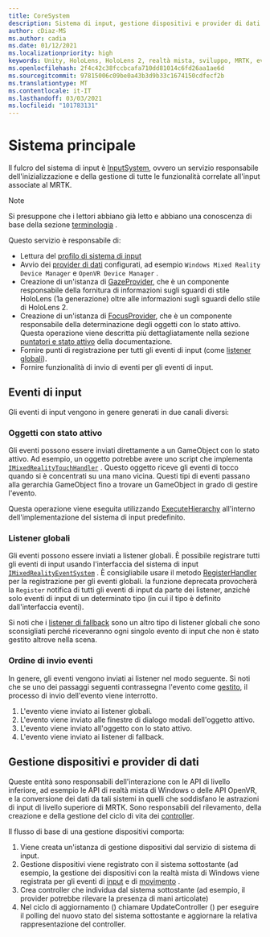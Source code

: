 ```yaml
---
title: CoreSystem
description: Sistema di input, gestione dispositivi e provider di dati in MRTK
author: cDiaz-MS
ms.author: cadia
ms.date: 01/12/2021
ms.localizationpriority: high
keywords: Unity, HoloLens, HoloLens 2, realtà mista, sviluppo, MRTK, eventi
ms.openlocfilehash: 2f4c42c38fccbcafa710dd81014c6fd26aa1ae6d
ms.sourcegitcommit: 97815006c09be0a43b3d9b33c1674150cdfecf2b
ms.translationtype: MT
ms.contentlocale: it-IT
ms.lasthandoff: 03/03/2021
ms.locfileid: "101783131"
---
```

# <a name="core-system"></a>Sistema principale

Il fulcro del sistema di input è [InputSystem](../../features/Input/Overview.md), ovvero un servizio responsabile dell'inizializzazione e della gestione di tutte le funzionalità correlate all'input associate al MRTK.

> [!NOTE]
> Si presuppone che i lettori abbiano già letto e abbiano una conoscenza di base della sezione [terminologia](Terminology.md) .

Questo servizio è responsabile di:

- Lettura del [profilo di sistema di input](../../out-of-scope/MixedRealityConfigurationGuide.md#input-system-settings)
- Avvio dei [provider di dati](../../features/Input/InputProviders.md) configurati, ad esempio `Windows Mixed Reality Device Manager` e `OpenVR Device Manager` .
- Creazione di un'istanza di [GazeProvider](xref:Microsoft.MixedReality.Toolkit.Input.IMixedRealityGazeProvider), che è un componente responsabile della fornitura di informazioni sugli sguardi di stile HoloLens (1a generazione) oltre alle informazioni sugli sguardi dello stile di HoloLens 2.
- Creazione di un'istanza di [FocusProvider](xref:Microsoft.MixedReality.Toolkit.Input.IMixedRealityFocusProvider), che è un componente responsabile della determinazione degli oggetti con lo stato attivo. Questa operazione viene descritta più dettagliatamente nella sezione [puntatori e stato attivo](ControllersPointersAndFocus.md#pointers-and-focus) della documentazione.
- Fornire punti di registrazione per tutti gli eventi di input (come [listener globali](#global-listeners)).
- Fornire funzionalità di invio di eventi per gli eventi di input.

## <a name="input-events"></a>Eventi di input

Gli eventi di input vengono in genere generati in due canali diversi:

### <a name="objects-in-focus"></a>Oggetti con stato attivo

Gli eventi possono essere inviati direttamente a un GameObject con lo stato attivo. Ad esempio, un oggetto potrebbe avere uno script che implementa [`IMixedRealityTouchHandler`](xref:Microsoft.MixedReality.Toolkit.Input.IMixedRealityTouchHandler) .
Questo oggetto riceve gli eventi di tocco quando si è concentrati su una mano vicina. Questi tipi di eventi passano alla gerarchia GameObject fino a trovare un GameObject in grado di gestire l'evento.

Questa operazione viene eseguita utilizzando [ExecuteHierarchy](https://docs.unity3d.com/ScriptReference/EventSystems.ExecuteEvents.ExecuteHierarchy.html) all'interno dell'implementazione del sistema di input predefinito.

### <a name="global-listeners"></a>Listener globali

Gli eventi possono essere inviati a listener globali. È possibile registrare tutti gli eventi di input usando l'interfaccia del sistema di input [`IMixedRealityEventSystem`](xref:Microsoft.MixedReality.Toolkit.IMixedRealityEventSystem) . È consigliabile usare il metodo [RegisterHandler](xref:Microsoft.MixedReality.Toolkit.IMixedRealityEventSystem.RegisterHandler``1(IEventSystemHandler)) per la registrazione per gli eventi globali. la funzione deprecata provocherà la `Register` notifica di tutti gli eventi di input da parte dei listener, anziché solo eventi di input di un determinato tipo (in cui il tipo è definito dall'interfaccia eventi).

Si noti che i [listener di fallback](xref:Microsoft.MixedReality.Toolkit.Input.MixedRealityInputSystem.PushFallbackInputHandler(GameObject)) sono un altro tipo di listener globali che sono sconsigliati perché riceveranno ogni singolo evento di input che non è stato gestito altrove nella scena.

### <a name="order-of-event-dispatch"></a>Ordine di invio eventi

In genere, gli eventi vengono inviati ai listener nel modo seguente. Si noti che se uno dei passaggi seguenti contrassegna l'evento come [gestito](https://docs.unity3d.com/ScriptReference/EventSystems.AbstractEventData-used.html), il processo di invio dell'evento viene interrotto.

1. L'evento viene inviato ai listener globali.
2. L'evento viene inviato alle finestre di dialogo modali dell'oggetto attivo.
3. L'evento viene inviato all'oggetto con lo stato attivo.
4. L'evento viene inviato ai listener di fallback.

## <a name="device-managers-and-data-providers"></a>Gestione dispositivi e provider di dati

Queste entità sono responsabili dell'interazione con le API di livello inferiore, ad esempio le API di realtà mista di Windows o delle API OpenVR, e la conversione dei dati da tali sistemi in quelli che soddisfano le astrazioni di input di livello superiore di MRTK. Sono responsabili del rilevamento, della creazione e della gestione del ciclo di vita dei [controller](ControllersPointersAndFocus.md#controllers).

Il flusso di base di una gestione dispositivi comporta:

1. Viene creata un'istanza di gestione dispositivi dal servizio di sistema di input.
2. Gestione dispositivi viene registrato con il sistema sottostante (ad esempio, la gestione dei dispositivi con la realtà mista di Windows viene registrata per gli eventi di [input](../../features/Input/InputEvents.md) e di [movimento](../../features/Input/Gestures.md#gesture-events) .
3. Crea controller che individua dal sistema sottostante (ad esempio, il provider potrebbe rilevare la presenza di mani articolate)
4. Nel ciclo di aggiornamento () chiamare UpdateController () per eseguire il polling del nuovo stato del sistema sottostante e aggiornare la relativa rappresentazione del controller.
